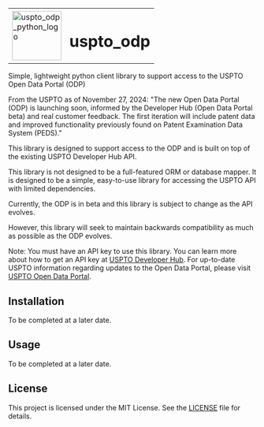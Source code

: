 <table>
  <tr>
    <td>
      <img src="https://github.com/user-attachments/assets/9e4277bc-ee25-4e69-99e0-00e6fb07a53f" alt="uspto_odp_python_logo" width="100">
    </td>
    <td>
      <h1>uspto_odp</h1>
    </td>
  </tr>
</table>

Simple, lightweight python client library to support access to the USPTO Open Data Portal (ODP)

From the USPTO as of November 27, 2024:
"The new Open Data Portal (ODP) is launching soon, informed by the Developer Hub (Open Data Portal beta) and real customer feedback. The first iteration will include patent data and improved functionality previously found on Patent Examination Data System (PEDS)."

This library is designed to support access to the ODP and is built on top of the existing USPTO Developer Hub API.

This library is not designed to be a full-featured ORM or database mapper. It is designed to be a simple, easy-to-use library for accessing the USPTO API with limited dependencies.

Currently, the ODP is in beta and this library is subject to change as the API evolves.

However, this library will seek to maintain backwards compatibility as much as possible as the ODP evolves.

Note: You must have an API key to use this library. You can learn more about how to get an API key at [USPTO Developer Hub](https://developer.uspto.gov/). For up-to-date USPTO information regarding updates to the Open Data Portal, please visit [USPTO Open Data Portal](https://data.uspto.gov/).

## Installation
To be completed at a later date.

## Usage
To be completed at a later date.

## License
This project is licensed under the MIT License. See the [LICENSE](LICENSE) file for details.
